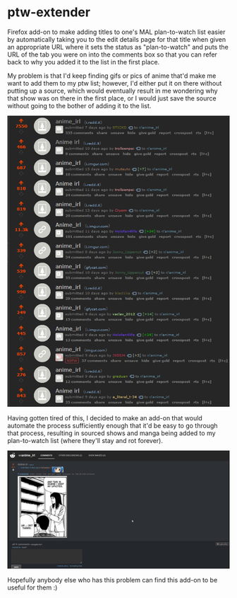 # ptw-extender

Firefox add-on to make adding titles to one's MAL plan-to-watch list easier by automatically taking you to the edit details page for that title when given an appropriate URL where it sets the status as "plan-to-watch" and puts the URL of the tab you were on into the comments box so that you can refer back to why you added it to the list in the first place.  

My problem is that I'd keep finding gifs or pics of anime that'd make me want to add them to my ptw list; however, I'd either put it on there without putting up a source, which would eventually result in me wondering why that show was on there in the first place, or I would just save the source without going to the bother of adding it to the list.  

![The Problem](the_problem.png "The Problem")

Having gotten tired of this, I decided to make an add-on that would automate the process sufficiently enough that it'd be easy to go through that process, resulting in sourced shows and manga being added to my plan-to-watch list (where they'll stay and rot forever).  

![The Solution](the_solution.gif "The Solution")

Hopefully anybody else who has this problem can find this add-on to be useful for them :)
